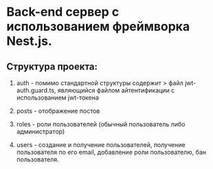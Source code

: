 # Back-end сервер с использованием фреймворка Nest.js. 

## Структура проекта:

1. auth - помимо стандартной структуры содержит > файл jwt-auth.guard.ts, являющийся файлом айтентификации с использованием jwt-токена

2. posts - отображение постов

3. roles - роли пользователей (обычный пользователь либо администратор)

4. users - создание и получение пользователей, получение пользователя по его email, добавление роли пользователю, бан пользователя.

